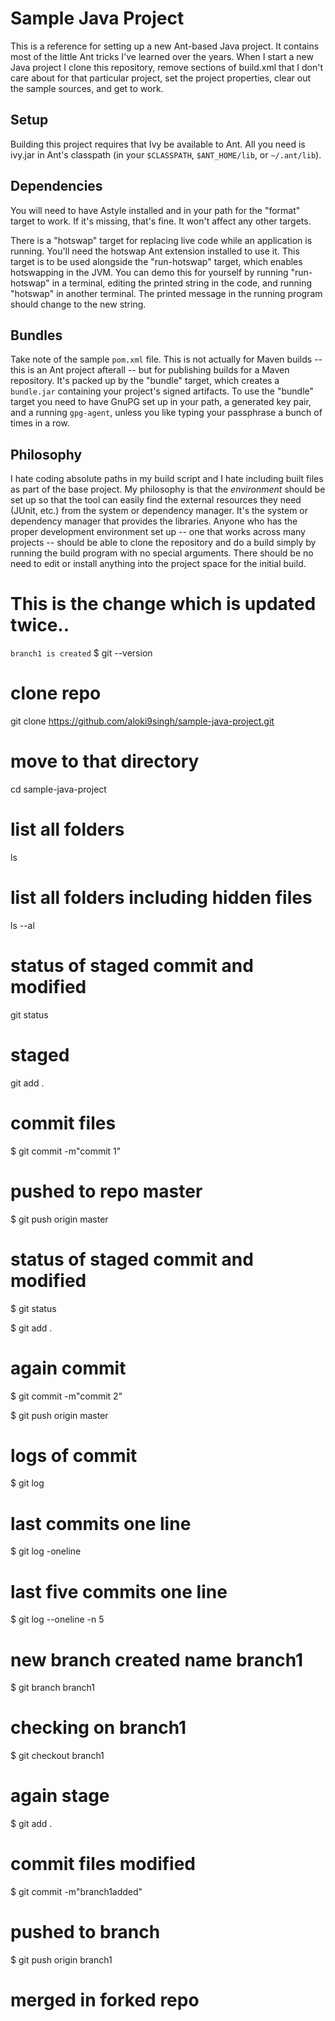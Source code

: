 # Sample Java Project

This is a reference for setting up a new Ant-based Java project. It
contains most of the little Ant tricks I've learned over the
years. When I start a new Java project I clone this repository, remove
sections of build.xml that I don't care about for that particular
project, set the project properties, clear out the sample sources, and
get to work.

## Setup

Building this project requires that Ivy be available to Ant. All you
need is ivy.jar in Ant's classpath (in your `$CLASSPATH`,
`$ANT_HOME/lib`, or `~/.ant/lib`).

## Dependencies

You will need to have Astyle installed and in your path for the
"format" target to work. If it's missing, that's fine. It won't affect
any other targets.

There is a "hotswap" target for replacing live code while an
application is running. You'll need the hotswap Ant extension
installed to use it. This target is to be used alongside the
"run-hotswap" target, which enables hotswapping in the JVM. You can
demo this for yourself by running "run-hotswap" in a terminal, editing
the printed string in the code, and running "hotswap" in another
terminal. The printed message in the running program should change to
the new string.

## Bundles

Take note of the sample `pom.xml` file. This is not actually for Maven
builds -- this is an Ant project afterall -- but for publishing builds
for a Maven repository. It's packed up by the "bundle" target, which
creates a `bundle.jar` containing your project's signed artifacts. To
use the "bundle" target you need to have GnuPG set up in your path, a
generated key pair, and a running `gpg-agent`, unless you like typing
your passphrase a bunch of times in a row.

## Philosophy

I hate coding absolute paths in my build script and I hate including
built files as part of the base project. My philosophy is that the
_environment_ should be set up so that the tool can easily find the
external resources they need (JUnit, etc.) from the system or
dependency manager. It's the system or dependency manager that
provides the libraries. Anyone who has the proper development
environment set up -- one that works across many projects -- should be
able to clone the repository and do a build simply by running the
build program with no special arguments. There should be no need to
edit or install anything into the project space for the initial build.

# This is the change which is updated twice..

`branch1 is created`
$ git --version

# clone repo

git clone https://github.com/aloki9singh/sample-java-project.git

# move to that directory

cd sample-java-project

# list all folders

ls

# list all folders including hidden files

ls --al

# status of staged commit and modified

git status

# staged

git add .

# commit files

$ git commit -m"commit 1"

# pushed to repo  master

$ git push origin master

# status of staged commit and modified

$ git status

$ git add .

# again commit

$ git commit -m"commit 2"

$ git push origin master

# logs of commit

$ git log

#  last commits one line

$ git log -oneline

#  last five commits one line

$ git log --oneline -n 5

# new branch created name branch1

$ git branch branch1

# checking on branch1

$ git checkout branch1

# again stage

$ git add .

# commit files modified 

$ git commit -m"branch1added"

# pushed to branch

$ git push origin branch1

# merged in forked repo


